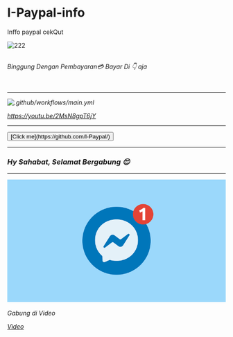 # I-Paypal-info
Inffo paypal cekQut

![222](https://github.com/I-Paypal/I-Paypal-info/blob/master/Screenshot_2020-05-30-02-28-51.jpg)


<br/><i> Binggung Dengan Pembayaran💳 Bayar Di 👇 aja<i/>
<script src="https://www.paypal.com/sdk/js?client-id=sb"></script>
<script>paypal.Buttons().render('body');</script><br/>


----
![.github/workflows/main.yml](https://github.com/I-Paypal/I-Paypal-info/workflows/.github/workflows/main.yml/badge.svg)


https://youtu.be/2MsN8gpT6jY

----


<button onclick='FB.AppEvents.logEvent("buttonClicked")'>
 [Click me](https://github.com/I-Paypal/)
</button>


----

<div class="box">
  <h3>Hy Sahabat, Selamat Bergabung 😍</h3>
</div>
<!-- Click “Render image” to try this code live
     and create your first image. -->


----

![Img](https://github.com/I-Paypal/I-Paypal-info/blob/master/images.png)

 Gabung di Video

[Video](https://msngr.com/adYz66Hwl0MSjARq)
